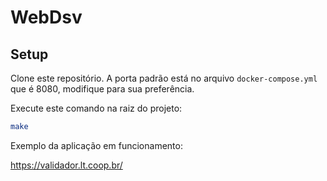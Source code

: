 # WebDsv

## Setup

Clone este repositório. A porta padrão está no arquivo `docker-compose.yml` que é 8080, modifique para sua preferência.

Execute este comando na raiz do projeto:

```bash
make
```

Exemplo da aplicação em funcionamento:

https://validador.lt.coop.br/